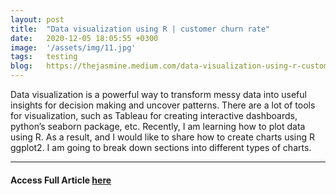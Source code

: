 ```yaml
---
layout: post
title:  "Data visualization using R | customer churn rate"
date:   2020-12-05 18:05:55 +0300
image:  '/assets/img/11.jpg'
tags:   testing
blog:   https://thejasmine.medium.com/data-visualization-using-r-customer-churn-exploratory-data-analysis-a17769c4b1d0
---
```


Data visualization is a powerful way to transform messy data into useful insights for decision making and uncover patterns. There are a lot of tools for visualization, such as Tableau for creating interactive dashboards, python’s seaborn package, etc. Recently, I am learning how to plot data using R. As a result, and I would like to share how to create charts using R ggplot2. I am going to break down sections into different types of charts.

---

#### Access Full Article <a href="https://thejasmine.medium.com/data-visualization-using-r-customer-churn-exploratory-data-analysis-a17769c4b1d0" target="_blank"> here </a>
